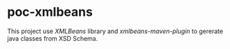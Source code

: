 # poc-xmlbeans
This project use _XMLBeans_ library and _xmlbeans-maven-plugin_ to gererate java classes from XSD Schema. 
